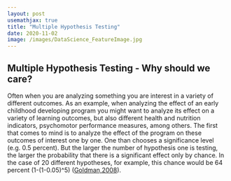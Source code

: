 ```yaml
---
layout: post
usemathjax: true 
title: "Multiple Hypothesis Testing"
date: 2020-11-02
image: /images/DataScience_FeatureImage.jpg
---
```


## Multiple Hypothesis Testing - Why should we care? 

Often when you are analyzing something you are interest in a variety of different outcomes. As an example, when analyzing the effect of an early childhood developing program you might want to analyze its effect on a variety of learning outcomes, but also different health and nutrition indicators, psychomotor performance measures, among others. The first that comes to mind is to analyze the effect of the program on these outcomes of interest one by one. One than chooses a significance level (e.g. 0.5 percent). But the larger the number of hypothesis one is testing, the larger the probability that there is a significant effect only by chance. In the case of 20 different hypotheses, for example, this chance would be 64 percent (1-(1-0.05)^5) ([Goldman,2008](https://www.stat.berkeley.edu/~mgoldman/Section0402.pdf)). 


